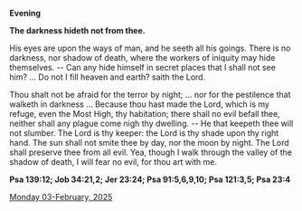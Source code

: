 **Evening**

**The darkness hideth not from thee.**
 
His eyes are upon the ways of man, and he seeth all his goings. There is no darkness, nor shadow of death, where the workers of iniquity may hide themselves. -- Can any hide himself in secret places that I shall not see him? ... Do not I fill heaven and earth? saith the Lord.
 
Thou shalt not be afraid for the terror by night; ... nor for the pestilence that walketh in darkness ... Because thou hast made the Lord, which is my refuge, even the Most High, thy habitation; there shall no evil befall thee, neither shall any plague come nigh thy dwelling. -- He that keepeth thee will not slumber. The Lord is thy keeper: the Lord is thy shade upon thy right hand. The sun shall not smite thee by day, nor the moon by night. The Lord shall preserve thee from all evil. Yea, though I walk through the valley of the shadow of death, I will fear no evil, for thou art with me.  

**Psa 139:12; Job 34:21,2; Jer 23:24; Psa 91:5,6,9,10; Psa 121:3,5; Psa 23:4**

[Monday 03-February, 2025](https://t.me/daily_light)
